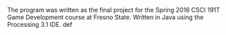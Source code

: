 The program was written as the final project for the Spring 2016 CSCI 191T Game Development course at Fresno State.
Written in Java using the Processing 3.1 IDE.
def
